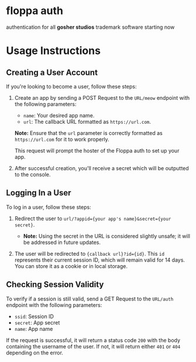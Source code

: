 # floppa auth
authentication for all **gosher studios** trademark software starting now



# Usage Instructions

## Creating a User Account

If you're looking to become a user, follow these steps:

1. Create an app by sending a POST Request to the `URL/meow` endpoint with the following parameters:
   - `name`: Your desired app name.
   - `url`: The callback URL formatted as `https://url.com`.

   **Note:** Ensure that the `url` parameter is correctly formatted as `https://url.com` for it to work properly.

   This request will prompt the hoster of the Floppa auth to set up your app.

2. After successful creation, you'll receive a secret which will be outputted to the console.

## Logging In a User

To log in a user, follow these steps:

1. Redirect the user to `url/?appid={your app's name}&secret={your secret}`. 
   - **Note:** Using the secret in the URL is considered slightly unsafe; it will be addressed in future updates.

2. The user will be redirected to `{callback url}?id={id}`. This `id` represents their current session ID, which will remain valid for 14 days. You can store it as a cookie or in local storage.

## Checking Session Validity

To verify if a session is still valid, send a GET Request to the `URL/auth` endpoint with the following parameters:

- `ssid`: Session ID
- `secret`: App secret
- `name`: App name

If the request is successful, it will return a status code `200` with the body containing the username of the user. If not, it will return either `401` or `404` depending on the error.
